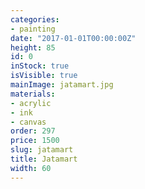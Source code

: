 ```yaml
---
categories:
- painting
date: "2017-01-01T00:00:00Z"
height: 85
id: 0
inStock: true
isVisible: true
mainImage: jatamart.jpg
materials:
- acrylic
- ink
- canvas
order: 297
price: 1500
slug: jatamart
title: Jatamart
width: 60
---
```


